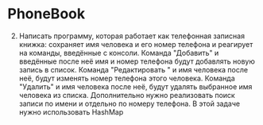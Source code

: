 # PhoneBook


2. Написать программу, которая работает как телефонная записная книжка:
   сохраняет имя человека и его номер телефона и реагирует на команды, введённые с консоли.
   Команда "Добавить" и введённые после неё имя и номер телефона будут добавлять новую запись в список.
   Команда "Редактировать " и имя человека после неё, будут изменять номер телефона этого человека.
   Команда "Удалить" и имя человека после неё, будут удалять выбранное имя человека из списка.
   Дополнительно нужно реализовать поиск записи по имени и отдельно по номеру телефона.
   В этой задаче нужно использовать HashMap  